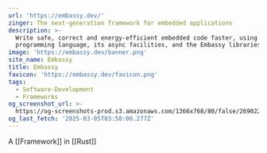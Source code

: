 ```yaml
---
url: 'https://embassy.dev/'
zinger: The next-generation framework for embedded applications
description: >-
  Write safe, correct and energy-efficient embedded code faster, using the Rust
  programming language, its async facilities, and the Embassy libraries.
image: 'https://embassy.dev/banner.png'
site_name: Embassy
title: Embassy
favicon: 'https://embassy.dev/favicon.png'
tags:
  - Software-Development
  - Frameworks
og_screenshot_url: >-
  https://og-screenshots-prod.s3.amazonaws.com/1366x768/80/false/269022d20d832a81a15d40cced2010d58e673ca8cee656f3f6ac3031573640be.jpeg
og_last_fetch: '2025-03-05T03:58:00.277Z'
---
```


A [[Framework]] in [[Rust]]


